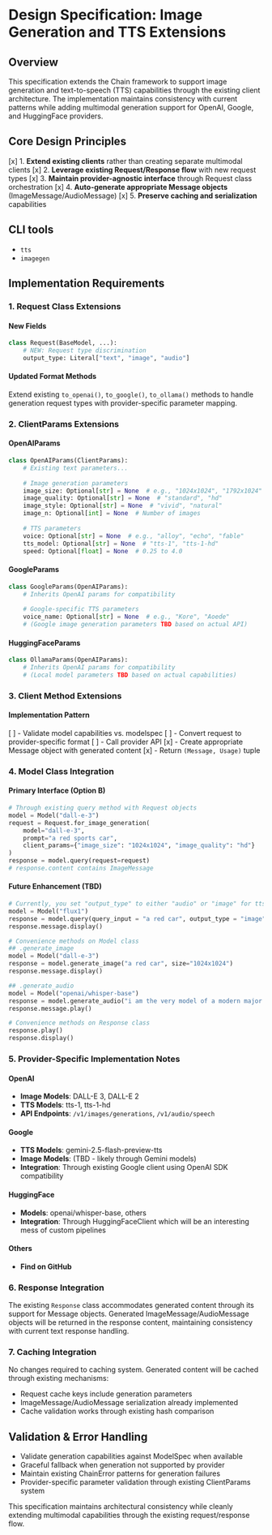 # Design Specification: Image Generation and TTS Extensions

## Overview

This specification extends the Chain framework to support image generation and text-to-speech (TTS) capabilities through the existing client architecture. The implementation maintains consistency with current patterns while adding multimodal generation support for OpenAI, Google, and HuggingFace providers.

## Core Design Principles

[x] 1. **Extend existing clients** rather than creating separate multimodal clients
[x] 2. **Leverage existing Request/Response flow** with new request types
[x] 3. **Maintain provider-agnostic interface** through Request class orchestration
[x] 4. **Auto-generate appropriate Message objects** (ImageMessage/AudioMessage)
[x] 5. **Preserve caching and serialization** capabilities

## CLI tools
- `tts`
- `imagegen`

## Implementation Requirements

### 1. Request Class Extensions

#### New Fields
```python
class Request(BaseModel, ...):
    # NEW: Request type discrimination
    output_type: Literal["text", "image", "audio"]
```
#### Updated Format Methods
Extend existing `to_openai()`, `to_google()`, `to_ollama()` methods to handle generation request types with provider-specific parameter mapping.

### 2. ClientParams Extensions

#### OpenAIParams
```python
class OpenAIParams(ClientParams):
    # Existing text parameters...
    
    # Image generation parameters
    image_size: Optional[str] = None  # e.g., "1024x1024", "1792x1024"
    image_quality: Optional[str] = None  # "standard", "hd" 
    image_style: Optional[str] = None  # "vivid", "natural"
    image_n: Optional[int] = None  # Number of images
    
    # TTS parameters
    voice: Optional[str] = None  # e.g., "alloy", "echo", "fable"
    tts_model: Optional[str] = None  # "tts-1", "tts-1-hd"
    speed: Optional[float] = None  # 0.25 to 4.0
```

#### GoogleParams  
```python
class GoogleParams(OpenAIParams):
    # Inherits OpenAI params for compatibility
    
    # Google-specific TTS parameters
    voice_name: Optional[str] = None  # e.g., "Kore", "Aoede"
    # (Google image generation parameters TBD based on actual API)
```

#### HuggingFaceParams
```python
class OllamaParams(OpenAIParams):
    # Inherits OpenAI params for compatibility
    # (Local model parameters TBD based on actual capabilities)
```

### 3. Client Method Extensions

#### Implementation Pattern
[ ] - Validate model capabilities vs. modelspec
[ ] - Convert request to provider-specific format
[ ] - Call provider API
[x] - Create appropriate Message object with generated content
[x] - Return `(Message, Usage)` tuple

### 4. Model Class Integration

#### Primary Interface (Option B)
```python
# Through existing query method with Request objects
model = Model("dall-e-3")
request = Request.for_image_generation(
    model="dall-e-3", 
    prompt="a red sports car",
    client_params={"image_size": "1024x1024", "image_quality": "hd"}
)
response = model.query(request=request)
# response.content contains ImageMessage
```

#### Future Enhancement (TBD)
```python
# Currently, you set "output_type" to either "audio" or "image" for tts/imagegen (query_input string is the prompt, naturally)
model = Model("flux1")
response = model.query(query_input = "a red car", output_type = "image")
response.message.display()

# Convenience methods on Model class
## .generate_image
model = Model("dall-e-3")
response = model.generate_image("a red car", size="1024x1024")
response.message.display()

## .generate_audio
model = Model("openai/whisper-base")
response = model.generate_audio("i am the very model of a modern major general")
response.message.play()

# Convenience methods on Response class
response.play()
response.display()
```


### 5. Provider-Specific Implementation Notes

#### OpenAI
- **Image Models**: DALL-E 3, DALL-E 2
- **TTS Models**: tts-1, tts-1-hd  
- **API Endpoints**: `/v1/images/generations`, `/v1/audio/speech`

#### Google  
- **TTS Models**: gemini-2.5-flash-preview-tts
- **Image Models**: (TBD - likely through Gemini models)
- **Integration**: Through existing Google client using OpenAI SDK compatibility

#### HuggingFace
- **Models**: openai/whisper-base, others
- **Integration**: Through HuggingFaceClient which will be an interesting mess of custom pipelines

#### Others
- **Find on GitHub**

### 6. Response Integration

The existing `Response` class accommodates generated content through its support for Message objects. Generated ImageMessage/AudioMessage objects will be returned in the response content, maintaining consistency with current text response handling.

### 7. Caching Integration

No changes required to caching system. Generated content will be cached through existing mechanisms:
- Request cache keys include generation parameters
- ImageMessage/AudioMessage serialization already implemented
- Cache validation works through existing hash comparison

## Validation & Error Handling

- Validate generation capabilities against ModelSpec when available
- Graceful fallback when generation not supported by provider
- Maintain existing ChainError patterns for generation failures
- Provider-specific parameter validation through existing ClientParams system

This specification maintains architectural consistency while cleanly extending multimodal capabilities through the existing request/response flow.
